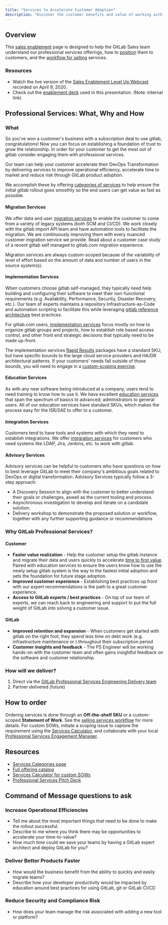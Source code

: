 ```yaml
---
title: "Services to Accelerate Customer Adoption"
description: "Discover the customer benefits and value of working with GitLab Professional Services."
---
```


## Overview

This [sales enablement](/handbook/sales/training/sales-enablement-sessions/) page is designed to help the GitLab Sales team understand our professional services offerings, how to [position](/handbook/customer-success/professional-services-engineering/positioning/) them to customers, and the [workflow for selling](/handbook/customer-success/professional-services-engineering/selling/) services.

### Resources

- Watch the live version of the [Sales Enablement Level Up Webcast](https://youtu.be/_04S2JhVZ5A) recorded on April 9, 2020.
- Check out the [enablement deck](https://docs.google.com/presentation/d/1VGfUC85NO74S5qaaNZ1yQydhZL3Be4ofBTG52xr_LEA/edit#slide=id.) used in this presentation. (Note: internal link)

<!-- ## Learning Objectives

1. Why sell Professional Services?
1. Services Portfolio
1. Current state & improvements
1. Services: Positioning and Process
1. Where to go for help -->

## Professional Services: What, Why and How

### What

So you've won a customer's business with a subscription deal to use gitlab, congratulations! Now you can focus on establishing a foundation of trust to grow the relationship. In order for your customer to get the most out of gitlab consider engaging them with professional services.

Our team can help your customer accelerate their DevOps Transformation by delivering services to improve operational efficiency, accelerate time to market and reduce risk through GitLab product adoption.

We accomplish these by offering [categories of services](/services/) to help ensure the initial gitlab rollout goes smoothly so the end users can get value as fast as possible.

#### Migration Services

We offer data and user [migration services](/services/migration/) to enable the customer to come from a variety of legacy systems (both SCM and CI/CD). We work closely with the gitlab import API team and have automation tools to facilitate the migration. We are continuously improving them with every nuanced customer migration service we provide. Read about a customer case study of a recent gitlab self managed to gitlab.com migration experience.

Migration services are always custom-scoped because of the variability of level of effort based on the amount of data and number of users in the source system(s).

#### Implementation Services

When customers choose gitlab self-managed, they typically need help building and configuring their software to meet their non-functional requirements (e.g. Availability, Performance, Security, Disaster Recovery, etc.). Our team of experts maintains a repository Infrastructure-as-Code and automation scripting to facilitate this while leveraging [gitlab reference architecture](https://docs.gitlab.com/ee/administration/reference_architectures/) best practices.

For gitlab.com users, [implementation services](/services/implementation/) focus mostly on how to organize gitlab groups and projects, how to establish role based access control, and other front end strategic decisions that typically need to be made up-front.

The implementation services [Rapid Results](/services/rapid-results/) packages have a standard SKU, but have specific bounds to the large cloud service providers and HA/DR architectural patterns. If your customers' needs fall outside of those bounds, you will need to engage in a [custom-scoping exercise](/handbook/customer-success/professional-services-engineering/selling/#custom-scoped-services).

#### Education Services

As with any new software being introduced at a company, users tend to need training to know how to use it. We have excellent [education services](/services/education/) that span the spectrum of basics to advanced; administrators to general users. All of our education services have standard SKUs, which makes the process easy for the ISR/SAE to offer to a customer.

#### Integration Services

Customers tend to have tools and systems with which they need to establish integrations. We offer [integration services](/services/implementation/integration/) for customers who need systems like LDAP, Jira, Jenkins, etc. to work with gitlab.

#### Advisory Services

Advisory services can be helpful to customers who have questions on how to best leverage GitLab to meet their company's ambitious goals related to DevOps or digital transformation.
Advisory Services typically follow a 3-step approach:

- A Discovery Session to align with the customer to better understand their goals or challenges, aswell as the current tooling and process.
- Asynchronous investigation to develop and iterate on a candidate solution.
- Delivery workshop to demonstrate the proposed solution or workflow, together with any further supporting guidance or recommendations

### Why GitLab Professional Services?

#### Customer

- **Faster value realization** - Help the customer setup the gitlab instance and migrate their data and users quickly to accelerate [time to first value](/handbook/customer-success/vision/#time-to-value-kpis). Paired with education services to ensure the users know how to use the newly setup gitlab system is the way to the fastest initial adoption and sets the foundation for future stage adoption.
- **Improved customer experience** - Establishing best practices up front with our expert recommendations is the path to a great customer experience.
- **Access to GitLab experts / best practices** - On top of our team of experts, we can reach back to engineering and support to put the full weight of GitLab into solving a customer issue.

#### GitLab

- **Improved retention and expansion** - When customers get started with gitlab on the right foot, they spend less time on debt work (e.g. infrastructure maintenance or ) throughout their subscription period
- **Customer insights and feedback** - The PS Engineer will be working hands-on with the customer team and often gains insightful feedback on the software and customer relationship.

### How will we deliver?

1. Direct via the [GitLab Professional Services Engineering Delivery team](/handbook/customer-success/professional-services-engineering/#team-members-and-roles)
1. Partner delivered (future)

## How to order

Ordering services is done through an **Off-the-shelf SKU** or a custom-scoped **Statement of Work**.  See the [selling services workflow](/handbook/customer-success/professional-services-engineering/selling/) for more details.
For custom SOWs, initiate a scoping issue to capture the requirement using the [Services Calculator](https://services-calculator.gitlab.io/), and collaborate with your local [Professional Services Engagement Manager](/job-families/sales/job-professional-services-engagement-manager/).

## Resources

- [Services Categories page](/services/)
- [Full offering catalog](/services/catalog/)
- [Services Calculator for custom SOWs](https://services-calculator.gitlab.io/)
- [Professional Services Pitch Deck](https://docs.google.com/presentation/d/1CFR8_ZyE9r4Dk_mjoWGe4ZkhtBimSdN0pylIPu-NAeU/edit#slide=id.g3667cdc662_0_1)

## Command of Message questions to ask

### Increase Operational Efficiencies

- Tell me about the most important things that need to be done to make the rollout successful.
- Describe to me where you think there may be opportunities to accelerate your time-to-value?
- How much time could we save your teams by having a GitLab expert architect and deploy GitLab for you?

### Deliver Better Products Faster

- How would the business benefit from the ability to quickly and easily migrate teams?
- Describe how your developer productivity would be impacted by education around best practices for using GitLab, git or GitLab CI/CD

### Reduce Security and Compliance Risk

- How does your team manage the risk associated with adding a new tool or platform?
